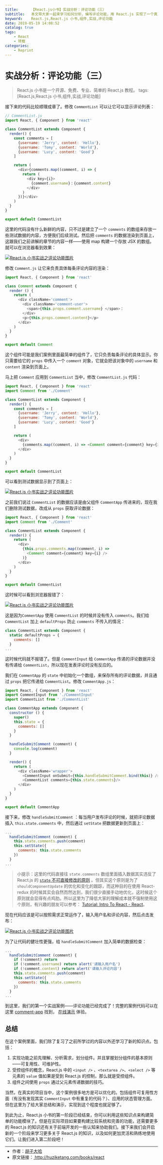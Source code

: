 ```yaml
---
title:      【React.js小书】实战分析：评论功能（三）
subtitle:   本文带大家一起来学习如何分析、编写评论功能，用 React.js 实现了一个真正意义上的评论组件，本文是评论功能的第三部分。
keyword:    React.js,React.js 小书,组件,实战,评论功能
date: 2019-05-19 14:08:52
catalog: true
tags:
    - React
    - 转载
categories: 
    - Reprint
---
```


# 实战分析：评论功能（三）

> React.js 小书是一个开源、免费、专业、简单的 React.js 教程。
tags: [React.js,React.js 小书,组件,实战,评论功能]

接下来的代码比较顺理成章了。修改 `CommentList` 可以让它可以显示评论列表：

```javascript
// CommentList.js
import React, { Component } from 'react'

class CommentList extends Component {
  render() {
    const comments = [
      {username: 'Jerry', content: 'Hello'},
      {username: 'Tomy', content: 'World'},
      {username: 'Lucy', content: 'Good'}
    ]

    return (
      <div>{comments.map((comment, i) => {
        return (
          <div key={i}>
            {comment.username}：{comment.content}
          </div>
        )
      })}</div>
    )
  }
}

export default CommentList
```

这里的代码没有什么新鲜的内容，只不过是建立了一个 `comments` 的数组来存放一些测试数据的内容，方便我们后续测试。然后把 `comments` 的数据渲染到页面上，这跟我们之前讲解的章节的内容一样——使用 map 构建一个存放 JSX 的数组。就可以在浏览器看到效果：

<a href="http://huzidaha.github.io/static/assets/img/posts/4EFF52CA-B573-4DBB-A313-8ADD90F65F24.png" target="_blank">![React.js 小书实战之评论功能图片](http://huzidaha.github.io/static/assets/img/posts/4EFF52CA-B573-4DBB-A313-8ADD90F65F24.png)</a>

修改 `Comment.js` 让它来负责具体每条评论内容的渲染：

```javascript
import React, { Component } from 'react'

class Comment extends Component {
  render () {
    return (
      <div className='comment'>
        <div className='comment-user'>
          <span>{this.props.comment.username} </span>：
        </div>
        <p>{this.props.comment.content}</p>
      </div>
    )
  }
}

export default Comment
```

这个组件可能是我们案例里面最简单的组件了，它只负责每条评论的具体显示。你只需要给它的 `props` 中传入一个 `comment` 对象，它就会把该对象中的 `username` 和 `content` 渲染到页面上。

马上把 `Comment` 应用到 `CommentList` 当中，修改 `CommentList.js` 代码：

```javascript
import React, { Component } from 'react'
import Comment from './Comment'

class CommentList extends Component {
  render() {
    const comments = [
      {username: 'Jerry', content: 'Hello'},
      {username: 'Tomy', content: 'World'},
      {username: 'Lucy', content: 'Good'}
    ]

    return (
      <div>
        {comments.map((comment, i) => <Comment comment={comment} key={i} />)}
      </div>
    )
  }
}

export default CommentList
```

可以看到测试数据显示到了页面上：

<a href="http://huzidaha.github.io/static/assets/img/posts/6A3B65A1-0CEA-4F98-B2E7-DC1D9B4CED83.png" target="_blank">![React.js 小书实战之评论功能图片](http://huzidaha.github.io/static/assets/img/posts/6A3B65A1-0CEA-4F98-B2E7-DC1D9B4CED83.png)</a>

之前我们说过 `CommentList` 的数据应该是由父组件 `CommentApp` 传进来的，现在我们删除测试数据，改成从 `props` 获取评论数据：

```javascript
import React, { Component } from 'react'
import Comment from './Comment'

class CommentList extends Component {
  render() {
    return (
      <div>
        {this.props.comments.map((comment, i) =>
          <Comment comment={comment} key={i} />
        )}
      </div>
    )
  }
}

export default CommentList
```

这时候可以看到浏览器报错了：

<a href="http://huzidaha.github.io/static/assets/img/posts/2B73DDBA-0D90-473A-BC2A-DB9C8E132458.png" target="_blank">![React.js 小书实战之评论功能图片](http://huzidaha.github.io/static/assets/img/posts/2B73DDBA-0D90-473A-BC2A-DB9C8E132458.png)</a>

这是因为`CommentApp` 使用 `CommentList` 的时候并没有传入 `comments`。我们给 `CommentList` 加上 `defaultProps` 防止 `comments` 不传入的情况：

```javascript
class CommentList extends Component {
  static defaultProps = {
    comments: []
  }
...
```

这时候代码就不报错了。但是 `CommentInput` 给 `CommentApp` 传递的评论数据并没有传递给 `CommentList`，所以现在发表评论时没有反应的。

我们在 `CommentApp` 的 `state` 中初始化一个数组，来保存所有的评论数据，并且通过 `props` 把它传递给 `CommentList`。修改 `CommentApp.js`：

```javascript
import React, { Component } from 'react'
import CommentInput from './CommentInput'
import CommentList from './CommentList'

class CommentApp extends Component {
  constructor () {
    super()
    this.state = {
      comments: []
    }
  }

  handleSubmitComment (comment) {
    console.log(comment)
  }

  render() {
    return (
      <div className='wrapper'>
        <CommentInput onSubmit={this.handleSubmitComment.bind(this)} />
        <CommentList comments={this.state.comments}/>
      </div>
    )
  }
}

export default CommentApp
```

接下来，修改 `handleSubmitComment` ：每当用户发布评论的时候，就把评论数据插入 `this.state.comments` 中，然后通过 `setState` 把数据更新到页面上：

```javascript
...
  handleSubmitComment (comment) {
    this.state.comments.push(comment)
    this.setState({
      comments: this.state.comments
    })
  }
...
```

> 小提示：这里的代码直接往 `state.comments` 数组里面插入数据其实违反了 React.js 的 [ `state` 不可直接修改的原则](https://facebook.github.io/react/tutorial/tutorial.html#why-immutability-is-important) 。但其实这个原则是为了 `shouldComponentUpdate` 的优化和变化的跟踪，而这种目的在使用 React-redux 的时候其实会自然而然达到，我们很少直接手动地优化，这时候这个原则就会显得有点鸡肋。所以这里为了降低大家的理解成本就不强制使用这个原则，有兴趣的朋友可以参考： [Tutorial: Intro To React - React](https://facebook.github.io/react/tutorial/tutorial.html#why-immutability-is-important)。

现在代码应该是可以按照需求正常运作了，输入用户名和评论内容，然后点击发布：

<a href="http://huzidaha.github.io/static/assets/img/posts/62C055E7-F668-4C70-A0C0-B8989A5E3B58.png" target="_blank">![React.js 小书实战之评论功能图片](http://huzidaha.github.io/static/assets/img/posts/62C055E7-F668-4C70-A0C0-B8989A5E3B58.png)</a>

为了让代码的健壮性更强，给 `handleSubmitComment` 加入简单的数据检查：

```javascript
...
  handleSubmitComment (comment) {
    if (!comment) return
    if (!comment.username) return alert('请输入用户名')
    if (!comment.content) return alert('请输入评论内容')
    this.state.comments.push(comment)
    this.setState({
      comments: this.state.comments
    })
  }
...
```

到这里，我们的第一个实战案例——评论功能已经完成了！完整的案例代码可以在这里 [comment-app](https://github.com/huzidaha/react-naive-book-examples/tree/master/comment-app) 找到， [在线演示](https://huzidaha.github.io/react-naive-book-examples/comment-app/build/index.html) 体验。

## 总结

在这个案例里面，我们除了复习了之前所学过的内容以外还学习了新的知识点。包括：

1. 实现功能之前先理解、分析需求，划分组件。并且掌握划分组件的基本原则——可复用性、可维护性。
2. 受控组件的概念，React.js 中的 `<input />` 、`<textarea />`、`<select />` 等元素的 `value` 值如果是受到 React.js 的控制，那么就是受控组件。
3. 组件之间使用 `props` 通过父元素传递数据的技巧。

当然，在真实的项目当中，这个案例很多地方是可以优化的。包括组件可复用性方面（有没有发现其实 `CommentInput` 中有重复的代码？）、应用的状态管理方面。但在这里为了给大家总结和演示，实现到这个程度也就足够了。

到此为止，React.js 小书的第一阶段已经结束，你可以利用这些知识点来构建简单的功能模块了。但是在实际项目如果要构建比较系统和完善的功能，还需要更多的 React.js 的知识还有关于前端开发的一些认知来协助我们。接下来我们会开启新的一个阶段来学习更多关于 React.js 的知识，以及如何更加灵活和熟练地使用它们。让我们进入第二阶段吧！



* * *

<ul style='font-size: 14px; margin-top: -10px;'>
  <li>
    作者：<a href="https://www.zhihu.com/people/hu-zi-da-ha" target="_blank">胡子大哈</a>
  </li>
  <li>
    原文链接：<a href="http://huziketang.com/books/react"> http://huziketang.com/books/react </a>
  </li>
</ul>
